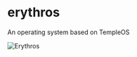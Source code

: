 # erythros
An operating system based on TempleOS

![Erythros](https://raw.githubusercontent.com/obecebo/erythros/master/preview.png)
